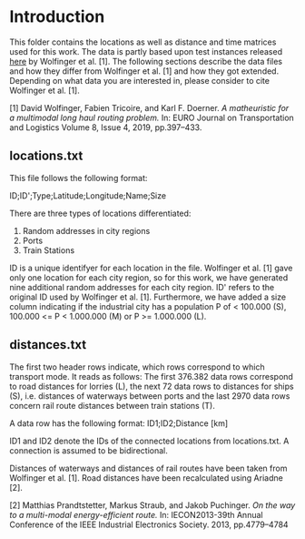 # Introduction

This folder contains the locations as well as distance and time matrices used for this work. The data is partly based upon test instances released [here](https://plis.univie.ac.at/research/a-matheuristic-for-a-multimodal-long-haul-routing-problem/) by Wolfinger et al. [1]. The following sections describe the data files and how they differ from Wolfinger et al. [1] and how they got extended. Depending on what data you are interested in, please consider to cite Wolfinger et al. [1].

[1] David Wolfinger, Fabien Tricoire, and Karl F. Doerner. *A matheuristic for a multimodal long haul routing problem.* In: EURO Journal on Transportation and Logistics Volume 8, Issue 4, 2019, pp.397–433.

## locations.txt

This file follows the following format:

ID;ID';Type;Latitude;Longitude;Name;Size

There are three types of locations differentiated:
1. Random addresses in city regions
2. Ports
3. Train Stations

ID is a unique identifyer for each location in the file. Wolfinger et al. [1] gave only one location for each city region, so for this work, we have generated nine additional random addresses for each city region. ID' refers to the original ID used by Wolfinger et al. [1]. Furthermore, we have added a size column indicating if the industrial city has a population P of < 100.000 (S), 100.000 <= P < 1.000.000 (M) or P >= 1.000.000 (L).

## distances.txt

The first two header rows indicate, which rows correspond to which transport mode. It reads as follows: The first 376.382 data rows correspond to road distances for lorries (L), the next 72 data rows to distances for ships (S), i.e. distances of waterways between ports and the last 2970 data rows concern rail route distances between train stations (T).

A data row has the following format:
ID1;ID2;Distance [km]

ID1 and ID2 denote the IDs of the connected locations from locations.txt. A connection is assumed to be bidirectional.

Distances of waterways and distances of rail routes have been taken from Wolfinger et al. [1]. Road distances have been recalculated using Ariadne [2].

[2] Matthias Prandtstetter, Markus Straub, and Jakob Puchinger. *On the way to a multi-modal energy-efficient route.* In: IECON2013-39th Annual Conference of the IEEE Industrial Electronics Society. 2013, pp.4779–4784
